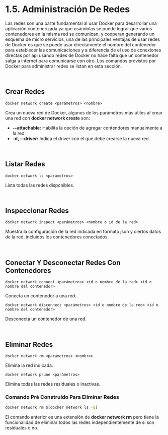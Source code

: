 # 1.5. Administración De Redes

Las redes son una parte fundamental al usar Docker para desarrollar una aplicación contenerizada ya que usándolas se puede lograr que varios contenedores en la misma red se comunican, y cooperan generando un esquema de micro servicios, una de las principales ventajas de usar redes de Docker es que se puede usar directamente el nombre del contenedor para establecer las comunicaciones y a diferencia de el uso de conexiones directas por api usando redes de Docker no hace falta que un contenedor salga a internet para comunicarse con otro. Los comandos provistos por Docker para administrar redes se listan en esta sección.

<br>

## Crear Redes

```unknown
docker network create <parámetros> <nombre>
```

Crea un nueva red de Docker, algunos de los parámetros más útiles al crear una red con **docker network create** son:

- **--attachable:** Habilita la opción de agregar contendores manualmente a la red.
- **-d, --driver:** Indica el driver con el que debe crearse la nueva red.

<br>

## Listar Redes

```unknown
docker network ls <parámetros>
```

Lista todas las redes disponibles.

<br>

## Inspeccionar Redes

```unknown
docker network inspect <parámetros> <nombre o id de la red>
```

Muestra la configuración de la red indicada en formato json y ciertos datos de la red, incluidos los contenedores conectados.

<br>

## Conectar Y Desconectar Redes Con Contenedores

```unknown
docker network connect <parámetros> <id o nombre de la red> <id o nombre del contenedor>
```

Conecta un contenedor a una red.

```unknown
docker network disconnect <parámetros> <id o nombre de la red> <id o nombre del contenedor>
```

Desconecta un contenedor de una red.

<br>

## Eliminar Redes

```unknown
docker network rm <parámetros> <nombre>
```

Elimina la red indicada.

```unknown
docker network prune <parámetros>
```

Elimina todas las redes residuales o inactivas.

### Comando Pré Construído Para Eliminar Redes

```bash
docker network rm $(docker network ls -q)
```

El comando anterior es una extensión de **docker network rm** pero tiene la funcionalidad de eliminar todos las redes independientemente de si son residuales o no.

<br>
